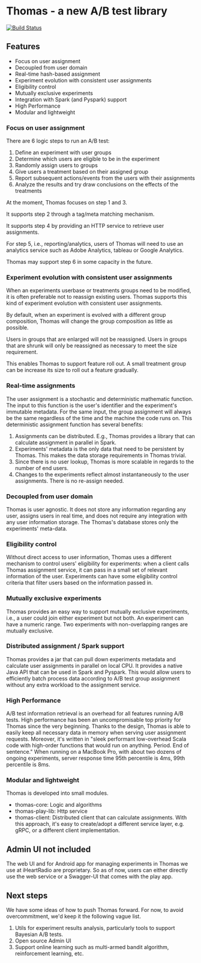 
# Thomas - a new A/B test library

[![Build Status](https://travis-ci.org/iheartradio/thomas.svg?branch=master)](https://travis-ci.org/iheartradio/thomas)

## Features 

* Focus on user assignment
* Decoupled from user domain
* Real-time hash-based assignment
* Experiment evolution with consistent user assignments
* Eligibility control
* Mutually exclusive experiments
* Integration with Spark (and Pyspark) support
* High Performance
* Modular and lightweight


### Focus on user assignment

There are 6 logic steps to run an A/B test: 
1. Define an experiment with user groups
2. Determine which users are eligible to be in the experiment
3. Randomly assign users to groups
4. Give users a treatment based on their assigned group
5. Report subsequent actions/events from the users with their assignments
6. Analyze the results and try draw conclusions on the effects of the treatments

At the moment, Thomas focuses on step 1 and 3. 

It supports step 2 through a tag/meta matching mechanism. 

It supports step 4 by providing an HTTP service to retrieve user assignments. 

For step 5, i.e., reporting/analytics, users of Thomas will need to use an analytics service such as Adobe Analytics, tableau or Google Analytics. 

Thomas may support step 6 in some capacity in the future. 

### Experiment evolution with consistent user assignments
When an experiments userbase or treatments groups need to be modified, it is often preferable not to reassign existing users. Thomas supports this kind of experiment evolution with consistent user assignments. 

By default, when an experiment is evolved with a different group composition, Thomas will change the group composition as little as possible. 

Users in groups that are enlarged will not be reassigned. Users in groups that are shrunk will only be reassigned as necessary to meet the size requirement.

This enables Thomas to support feature roll out. A small treatment group can be increase its size to roll out a feature gradually. 

### Real-time assignments

The user assignment is a stochastic and deterministic mathematic function. The input to this function is the user's identifier and the experiment's immutable metadata.  For the same input, the group assignment will always be the same regardless of the time and the machine the code runs on.  This deterministic assignment function has several benefits: 
1. Assignments can be distributed. E.g., Thomas provides a library that can calculate assignment in parallel in Spark.
2. Experiments' metadata is the only data that need to be persistent by Thomas. This makes the data storage requirements in Thomas trivial. 
3. Since there is no user lookup, Thomas is more scalable in regards to the number of end users. 
4. Changes to the experiments reflect almost instantaneously to the user assignments. There is no re-assign needed. 

### Decoupled from user domain

Thomas is user agnostic. It does not store any information regarding any user, assigns users in real time, and does not require any integration with any user information storage. The Thomas's database stores only the experiments' meta-data.

### Eligibility control

Without direct access to user information, Thomas uses a different mechanism to control users' eligibility for experiments: when a client calls Thomas assignment service, it can pass in a small set of relevant information of the user. Experiments can have some eligibility control criteria that filter users based on the information passed in. 

### Mutually exclusive experiments

Thomas provides an easy way to support mutually exclusive experiments, i.e., a user could join either experiment but not both. An experiment can have a numeric range. Two experiments with non-overlapping ranges are mutually exclusive. 

### Distributed assignment / Spark support

Thomas provides a jar that can pull down experiments metadata and calculate user assignments in parallel on local CPU. It provides a native Java API that can be used in Spark and Pyspark. This would allow users to efficiently batch process data according to A/B test group assignment without any extra workload to the assignment service.

### High Performance 

A/B test information retrieval is an overhead for all features running A/B tests. High performance has been an uncompromisable top priority for Thomas since the very beginning. Thanks to the design, Thomas is able to easily keep all necessary data in memory when serving user assignment requests. Moreover, it's written in "sleek performant low-overhead Scala code with high-order functions that would run on anything. Period. End of sentence." 
When running on a MacBook Pro, with about two dozens of ongoing experiments, server response time 95th percentile is 4ms, 99th percentile is 8ms. 

### Modular and lightweight

Thomas is developed into small modules. 
 - thomas-core: Logic and algorithms
 - thomas-play-lib: Http service
 - thomas-client: Distributed client that can calculate assignments.
 With this approach, it's easy to create/adopt a different service layer, e.g. gRPC, or a different client implementation. 

## Admin UI not included

The web UI and for Android app for managing experiments in Thomas we use at iHeartRadio are proprietary. So as of now, users can either directly use the web service or a Swagger-UI that comes with the play app. 

## Next steps
We have some ideas of how to push Thomas forward. For now, to avoid overcommitment, we'd keep it the following vague list. 

1. Utils for experiment results analysis, particularly tools to support Bayesian A/B tests. 
2. Open source Admin UI
3. Support online learning such as multi-armed bandit algorithm, reinforcement learning, etc. 


